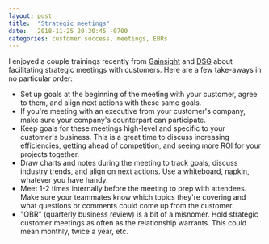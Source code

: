 ```yaml
---
layout: post
title:  "Strategic meetings"
date:   2018-11-25 20:30:45 -0700
categories: customer success, meetings, EBRs
---
```


I enjoyed a couple trainings recently from [Gainsight](https://www.gainsight.com/) and [DSG](https://www.dsgconsulting.com/) about facilitating strategic meetings with customers. Here are a few take-aways in no particular order:

- Set up goals at the beginning of the meeting with your customer, agree to them, and align next actions with these same goals.
- If you're meeting with an executive from your customer's company, make sure your company's counterpart can participate.
- Keep goals for these meetings high-level and specific to your customer's business. This is a great time to discuss increasing efficiencies, getting ahead of competition, and seeing more ROI for your projects together.
- Draw charts and notes during the meeting to track goals, discuss industry trends, and align on next actions. Use a whiteboard, napkin, whatever you have handy.
- Meet 1-2 times internally before the meeting to prep with attendees. Make sure your teammates know which topics they're covering and what questions or comments could come up from the customer.
- "QBR" (quarterly business review) is a bit of a misnomer. Hold strategic customer meetings as often as the relationship warrants. This could mean monthly, twice a year, etc.
